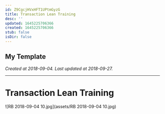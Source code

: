 ```yaml
---
id: Z9CgcjHVxHFT1UPtmGyzG
title: Transaction Lean Training
desc: ''
updated: 1645225706366
created: 1645225706366
stub: false
isDir: false
---
```

My Template
---

_Created at 2018-09-04._
_Last updated at 2018-09-27._




---

# Transaction Lean Training


![RB 2018-09-04 10.jpg](assets/RB 2018-09-04 10.jpg)

